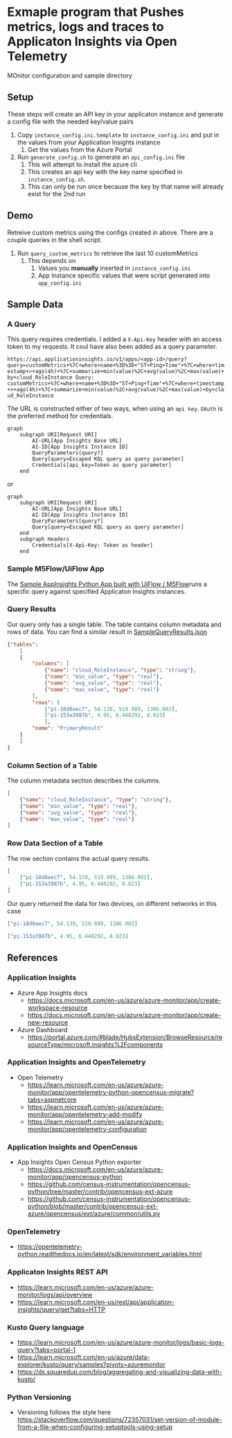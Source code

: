 # Exmaple program that Pushes metrics, logs and traces to Applicaton Insights via Open Telemetry

MOnitor configuration and sample directory

## Setup

These steps will create an API key in your applicaton instance and generate a config file with the needed key/value pairs

1. Copy `instance_config.ini.template` to `instance_config.ini` and put in the values from your Application Insights instance
    1. Get the values from the Azure Portal
1. Run `generate_config.sh` to generate an `api_config.ini` file
    1. This will attempt to install the azure cli
    1. This creates an api key with the key name specified in `instance_config.sh`.
    1. This can only be run once because the key by that name will already exist for the 2nd run

## Demo

Retreive custom metrics using the configs created in above. There are a couple queries in the shell script.

1. Run `query_custom_metrics` to retrieve the last 10 customMetrics
    1. This depends on
        1. Values you **manually** inserted in `instance_config.ini`
        1. App Instance specific values that were script generated into `app_config.ini`

## Sample Data

### A Query

This query requires credentials.  I added a `X-Api-Key` header with an access token to my requests. It coul have also been added as a query parameter.

`https://api.applicationinsights.io/v1/apps/<app-id>/query?query=customMetrics+%7C+where+name+%3D%3D+"ST+Ping+Time"+%7C+where+timestamp+>+ago(4h)+%7C+summarize+min(value)%2C+avg(value)%2C+max(value)+by+cloud_RoleInstance
Query: customMetrics+%7C+where+name+%3D%3D+"ST+Ping+Time"+%7C+where+timestamp+>+ago(4h)+%7C+summarize+min(value)%2C+avg(value)%2C+max(value)+by+cloud_RoleInstance`

The URL is constructed either of two ways, when using an `api key`.  `OAuth` is the preferred method for credentials.

```mermaid
graph
    subgraph URI[Request URI]
        AI-URL[App Insights Base URL]
        AI-ID[App Insights Instance ID]
        QueryParameters[query?]
        Query[query=Escaped KQL query as query parameter]
        Credentials[api_key=Token as query parameter]
    end
```

or

```mermaid
graph
    subgraph URI[Request URI]
        AI-URL[App Insights Base URL]
        AI-ID[App Insights Instance ID]
        QueryParameters[query?]
        Query[query=Escaped KQL query as query parameter]
    end
    subgraph Headers
        Credentials[X-Api-Key: Token as header]
    end
```

### Sample M5Flow/UiFlow App

The [Sample AppInsights Python App built with UiFlow / M5Flow](Sample-AppInsightsUiFlow.m5f)runs a specific query against specified Applicaton Insights instances.

### Query Results

Our query only has a single table.  The table contains column metadata and rows of data. You can find a similar result in [SampleQueryResults.json](SampleQueryResults.json)

```json
{"tables":
    [
    {
        "columns": [
            {"name": "cloud_RoleInstance", "type": "string"},
            {"name": "min_value", "type": "real"},
            {"name": "avg_value", "type": "real"},
            {"name": "max_value", "type": "real"}
        ],
        "rows": [
            ["pi-18d8aec7", 54.139, 519.889, 1386.002],
            ["pi-153a3987b", 4.95, 6.448292, 8.023]
            ],
        "name": "PrimaryResult"
    }
    ]
}
```

### Column Section of a Table

The column metadata section describes the columns.

```json
[
    {"name": "cloud_RoleInstance", "type": "string"},
    {"name": "min_value", "type": "real"},
    {"name": "avg_value", "type": "real"},
    {"name": "max_value", "type": "real"}
]
```

### Row Data Section of a Table

The row section contains the actual query results.

```json
[
    ["pi-18d8aec7", 54.139, 519.889, 1386.002],
    ["pi-153a3987b", 4.95, 6.448292, 8.023]
]
```

Our query returned the data for two devices, on different networks in this case

```json
["pi-18d8aec7", 54.139, 519.889, 1386.002]
```

```json
["pi-153a3987b", 4.95, 6.448292, 8.023]
```

## References

### Application Insights

* Azure App Insights docs
  * <https://docs.microsoft.com/en-us/azure/azure-monitor/app/create-workspace-resource>
  * <https://docs.microsoft.com/en-us/azure/azure-monitor/app/create-new-resource>
* Azure Dashboard
  * <https://portal.azure.com/#blade/HubsExtension/BrowseResource/resourceType/microsoft.insights%2Fcomponents>

### Application Insights and OpenTelemetry

* Open Telemetry
  * <https://learn.microsoft.com/en-us/azure/azure-monitor/app/opentelemetry-python-opencensus-migrate?tabs=aspnetcore>
  * <https://learn.microsoft.com/en-us/azure/azure-monitor/app/opentelemetry-add-modify>
  * <https://learn.microsoft.com/en-us/azure/azure-monitor/app/opentelemetry-configuration>

### Application Insights and OpenCensus

* App Insights Open Census Python exporter
  * <https://docs.microsoft.com/en-us/azure/azure-monitor/app/opencensus-python>
  * <https://github.com/census-instrumentation/opencensus-python/tree/master/contrib/opencensus-ext-azure>
  * <https://github.com/census-instrumentation/opencensus-python/blob/master/contrib/opencensus-ext-azure/opencensus/ext/azure/common/utils.py>

### OpenTelemetry

* <https://opentelemetry-python.readthedocs.io/en/latest/sdk/environment_variables.html>

### Applicaton Insights REST API

* <https://learn.microsoft.com/en-us/azure/azure-monitor/logs/api/overview>
* <https://learn.microsoft.com/en-us/rest/api/application-insights/query/get?tabs=HTTP>

### Kusto Query language

* <https://learn.microsoft.com/en-us/azure/azure-monitor/logs/basic-logs-query?tabs=portal-1>
* <https://learn.microsoft.com/en-us/azure/data-explorer/kusto/query/samples?pivots=azuremonitor>
* <https://ds.squaredup.com/blog/aggregating-and-visualizing-data-with-kusto/>

### Python Versioning

* Versioning follows the style here <https://stackoverflow.com/questions/72357031/set-version-of-module-from-a-file-when-configuring-setuptools-using-setup>
